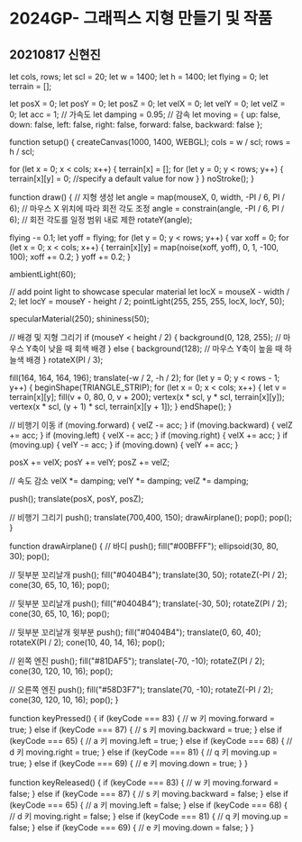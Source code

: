 # 2024GP- 그래픽스 지형 만들기 및 작품
20210817 신현진 
-------------
let cols, rows;
let scl = 20;
let w = 1400;
let h = 1400;
let flying = 0;
let terrain = [];

let posX = 0;
let posY = 0;
let posZ = 0;
let velX = 0;
let velY = 0;
let velZ = 0;
let acc = 1; // 가속도
let damping = 0.95; // 감속
let moving = {
  up: false,
  down: false,
  left: false,
  right: false,
  forward: false,
  backward: false
};

function setup() {
  createCanvas(1000, 1400, WEBGL);
  cols = w / scl;
  rows = h / scl;

  for (let x = 0; x < cols; x++) {
    terrain[x] = [];
    for (let y = 0; y < rows; y++) {
      terrain[x][y] = 0; //specify a default value for now
    }
  }
  noStroke();
}

function draw() {
  // 지형 생성
  let angle = map(mouseX, 0, width, -PI / 6, PI / 6); // 마우스 X 위치에 따라 회전 각도 조정
  angle = constrain(angle, -PI / 6, PI / 6); // 회전 각도를 일정 범위 내로 제한
  rotateY(angle);

  flying -= 0.1;
  let yoff = flying;
  for (let y = 0; y < rows; y++) {
    var xoff = 0;
    for (let x = 0; x < cols; x++) {
      terrain[x][y] = map(noise(xoff, yoff), 0, 1, -100, 100);
      xoff += 0.2;
    }
    yoff += 0.2;
  }
  
  ambientLight(60);

  // add point light to showcase specular material
  let locX = mouseX - width / 2;
  let locY = mouseY - height / 2;
  pointLight(255, 255, 255, locX, locY, 50);

  specularMaterial(250);
  shininess(50);
  
  // 배경 및 지형 그리기
  if (mouseY < height / 2) {
    background(0, 128, 255); // 마우스 Y축이 낮을 때 회색 배경
  } else {
    background(128); // 마우스 Y축이 높을 때 하늘색 배경
  }
  rotateX(PI / 3);
  
  fill(164, 164, 164, 196);
  translate(-w / 2, -h / 2);
  for (let y = 0; y < rows - 1; y++) {
    beginShape(TRIANGLE_STRIP);
    for (let x = 0; x < cols; x++) {
      let v = terrain[x][y];
      fill(v + 0, 80, 0, v + 200);
      vertex(x * scl, y * scl, terrain[x][y]);
      vertex(x * scl, (y + 1) * scl, terrain[x][y + 1]);
    }
    endShape();
  }

  
  // 비행기 이동
  if (moving.forward) {
    velZ -= acc;
  }
  if (moving.backward) {
    velZ += acc;
  }
  if (moving.left) {
    velX -= acc;
  }
  if (moving.right) {
    velX += acc;
  }
  if (moving.up) {
    velY -= acc;
  }
  if (moving.down) {
    velY += acc;
  }

  posX += velX;
  posY += velY;
  posZ += velZ;

  // 속도 감소
  velX *= damping;
  velY *= damping;
  velZ *= damping;

  push();
  translate(posX, posY, posZ);

  // 비행기 그리기
    push();
    translate(700,400, 150);
    drawAirplane();
    pop();
  pop();
}

function drawAirplane() {
  // 바디
  push();
  fill("#00BFFF");
  ellipsoid(30, 80, 30);
  pop();

  // 뒷부분 꼬리날개
  push();
  fill("#0404B4");
  translate(30, 50);
  rotateZ(-PI / 2);
  cone(30, 65, 10, 16);
  pop();

  // 뒷부분 꼬리날개
  push();
  fill("#0404B4");
  translate(-30, 50);
  rotateZ(PI / 2);
  cone(30, 65, 10, 16);
  pop();

  // 뒷부분 꼬리날개 윗부분
  push();
  fill("#0404B4");
  translate(0, 60, 40);
  rotateX(PI / 2);
  cone(10, 40, 14, 16);
  pop();

  // 왼쪽 엔진
  push();
  fill("#81DAF5");
  translate(-70, -10);
  rotateZ(PI / 2);
  cone(30, 120, 10, 16);
  pop();

  // 오른쪽 엔진
  push();
  fill("#58D3F7");
  translate(70, -10);
  rotateZ(-PI / 2);
  cone(30, 120, 10, 16);
  pop();
}

function keyPressed() {
  if (keyCode === 83) { // w 키
    moving.forward = true;
  } else if (keyCode === 87) { // s 키
    moving.backward = true;
  } else if (keyCode === 65) { // a 키
    moving.left = true;
  } else if (keyCode === 68) { // d 키
    moving.right = true;
  } else if (keyCode === 81) { // q 키
    moving.up = true;
  } else if (keyCode === 69) { // e 키
    moving.down = true;
  }
}

function keyReleased() {
  if (keyCode === 83) { // w 키
    moving.forward = false;
  } else if (keyCode === 87) { // s 키
    moving.backward = false;
  } else if (keyCode === 65) { // a 키
    moving.left = false;
  } else if (keyCode === 68) { // d 키
    moving.right = false;
  } else if (keyCode === 81) { // q 키
    moving.up = false;
  } else if (keyCode === 69) { // e 키
    moving.down = false;
  }
}
